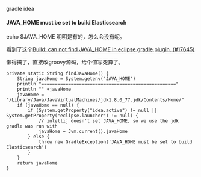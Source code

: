 
gradle idea

#### JAVA_HOME must be set to build Elasticsearch

echo $JAVA_HOME 明明是有的，怎么会没有呢。

看到了这个[Build: can not find JAVA_HOME in eclipse gradle plugin. (#17645)](https://github.com/elastic/elasticsearch/commit/88fa4840cb385dd78b7702e53918d6d4efeec796)

懒得搞了，直接改groovy源码，给个值写死算了。

```
private static String findJavaHome() {
    String javaHome = System.getenv('JAVA_HOME')
    println "=================================================="
    println "" +javaHome
    javaHome = "/Library/Java/JavaVirtualMachines/jdk1.8.0_77.jdk/Contents/Home/"
    if (javaHome == null) {
        if (System.getProperty("idea.active") != null || System.getProperty("eclipse.launcher") != null) {
            // intellij doesn't set JAVA_HOME, so we use the jdk gradle was run with
            javaHome = Jvm.current().javaHome
        } else {
            throw new GradleException('JAVA_HOME must be set to build Elasticsearch')
        }
    }
    return javaHome
}
```
